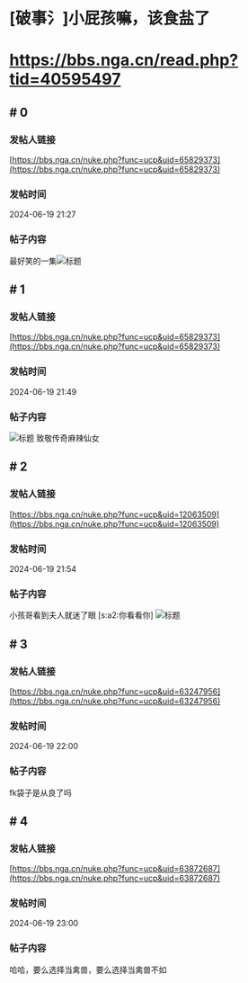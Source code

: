 # [破事氵]小屁孩嘛，该食盐了
# https://bbs.nga.cn/read.php?tid=40595497

## \# 0
### 发帖人链接
[https://bbs.nga.cn/nuke.php?func=ucp&uid=65829373](https://bbs.nga.cn/nuke.php?func=ucp&uid=65829373)
### 发帖时间
2024-06-19 21:27
### 帖子内容
最好笑的一集![标题](https://img.nga.178.com/attachments/mon_202406/19/bwQk8i-cuyrZaT3cSqo-ys.jpg)
## \# 1
### 发帖人链接
[https://bbs.nga.cn/nuke.php?func=ucp&uid=65829373](https://bbs.nga.cn/nuke.php?func=ucp&uid=65829373)
### 发帖时间
2024-06-19 21:49
### 帖子内容
![标题](https://img.nga.178.com/attachments/mon_202406/19/bwQ8zs0-ar6bZcT1kShr-sg.jpg)
致敬传奇麻辣仙女
## \# 2
### 发帖人链接
[https://bbs.nga.cn/nuke.php?func=ucp&uid=12063509](https://bbs.nga.cn/nuke.php?func=ucp&uid=12063509)
### 发帖时间
2024-06-19 21:54
### 帖子内容
小孩哥看到夫人就迷了眼
[s:a2:你看看你]
![标题](https://img.nga.178.com/attachments/mon_202406/19/bwQsu80-2562ZlT3cSje-o2.jpg)
## \# 3
### 发帖人链接
[https://bbs.nga.cn/nuke.php?func=ucp&uid=63247956](https://bbs.nga.cn/nuke.php?func=ucp&uid=63247956)
### 发帖时间
2024-06-19 22:00
### 帖子内容
fk袋子是从良了吗
## \# 4
### 发帖人链接
[https://bbs.nga.cn/nuke.php?func=ucp&uid=63872687](https://bbs.nga.cn/nuke.php?func=ucp&uid=63872687)
### 发帖时间
2024-06-19 23:00
### 帖子内容
哈哈，要么选择当禽兽，要么选择当禽兽不如
